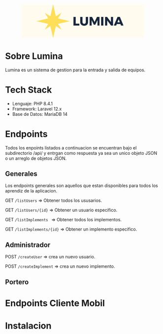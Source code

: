 <p align="center"><a target="_blank"><img src="lumina-logo.png" width="400" alt="Lumina Logo"></a></p>


# Sobre Lumina
Lumina es un sistema de gestion para la entrada y salida de equipos.

# Tech Stack
- Lenguaje: PHP 8.4.1
- Framework: Laravel 12.x
- Base de Datos: MariaDB 14

# Endpoints
Todos los enpoints listados a continuacion se encuentran bajo el subdirectorio /api/ y entrgan como respuesta ya sea un unico objeto JSON o un arreglo de objetos JSON.

## Generales
Los endpoints generales son aquellos que estan disponibles para todos los aprendiz de la aplicacion.
 
GET ```/listUsers``` => Obtener todos los ususarios.  

GET ```/listUsers/{id}``` => Obtener un usuario especifico.

GET ```/listImplements ``` => Obtener todos los implementos.

GET ```/listImplements/{id}``` => Obtener un implemento especifico.

## Administrador
POST ```/createUser``` => crea un nuevo usuario.

POST ```/createImplement``` => crea un nuevo implemento.

## Portero


# Endpoints Cliente Mobil 


# Instalacion
